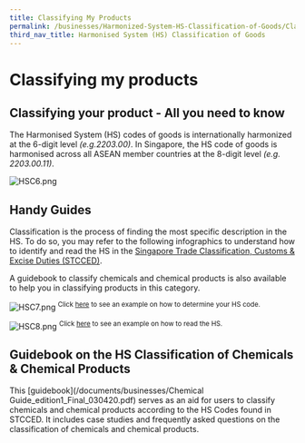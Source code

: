 ```yaml
---
title: Classifying My Products
permalink: /businesses/Harmonized-System-HS-Classification-of-Goods/Classifying-My-Products
third_nav_title: Harmonised System (HS) Classification of Goods
---
```


# Classifying my products

## Classifying your product - All you need to know

The Harmonised System (HS) codes of goods is internationally harmonized at the 6-digit level  _(e.g.2203.00)_. In Singapore, the HS code of goods is harmonised across all ASEAN member countries at the 8-digit level  _(e.g. 2203.00.11)_.

![HSC6.png](/images/HSC6.png)

## Handy Guides

Classification is the process of finding the most specific description in the HS. To do so, you may refer to the following infographics to understand how to identify and read the HS in the  [Singapore Trade Classification, Customs & Excise Duties (STCCED)](/documents/businesses/stcced-2018-apr-20.pdf).

A guidebook to classify chemicals and chemical products is also available to help you in classifying products in this category.

![HSC7.png](/images/HSC7.png)
<sup>Click [here](/documents/businesses/How-to-determine-HS-code.pdf) to see an example on how to determine your HS code.

![HSC8.png](/images/HSC8.png)
<sup>Click [here](/documents/businesses/How-to-read-the-HS.pdf) to see an example on how to read the HS.

## Guidebook on the HS Classification of Chemicals & Chemical Products

This [guidebook](/documents/businesses/Chemical Guide_edition1_Final_030420.pdf) serves as an aid for users to classify chemicals and chemical products according to the HS Codes found in STCCED. It includes case studies and frequently asked questions on the classification of chemicals and chemical products.

